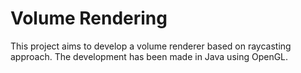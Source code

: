 # Volume Rendering

This project aims to develop a volume renderer based on raycasting approach. The development has been made in Java using OpenGL.

